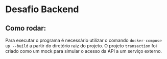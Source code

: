 # Desafio Backend

## Como rodar:
Para executar o programa é necessário utilizar o comando `docker-compose up --build` a partir do diretório raiz do projeto. O projeto `transaction` foi criado como um mock para simular o acesso da API a um serviço externo.
